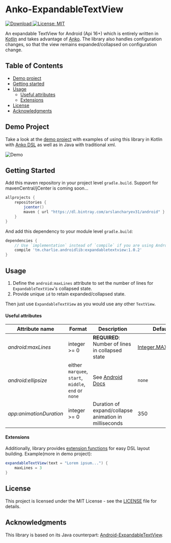 # Anko-ExpandableTextView

[ ![Download](https://api.bintray.com/packages/arslancharyev31/android/Anko-ExpandableTextView/images/download.svg) ](https://bintray.com/arslancharyev31/android/Anko-ExpandableTextView/_latestVersion)
[ ![License: MIT](https://img.shields.io/badge/License-MIT-blue.svg)](https://opensource.org/licenses/MIT)

An expandable TextView for Android (Api 16+) which is entirely written in
[Kotlin](https://kotlinlang.org/) and takes advantage of [Anko](https://github.com/Kotlin/anko).
The library also handles configuration changes, so that the view remains
expanded/collapsed on configuration change.

## Table of Contents

- [Demo project](#demo-project)
- [Getting started](#getting-started)
- [Usage](#usage)
  - [Useful attributes](#useful-attributes)
  - [Extensions](#extensions)
- [License](#license)
- [Acknowledgments](#acknowledgments)

## Demo Project

Take a look at the [demo project](https://github.com/arslancharyev31/Anko-ExpandableTextView/tree/master/demo) 
with examples of using this library in Kotlin with [Anko DSL](https://github.com/Kotlin/anko/wiki/Anko-Layouts)
as well as in Java with traditional xml.

![Demo](https://github.com/arslancharyev31/Anko-ExpandableTextView/blob/master/demo.gif)

## Getting Started

Add this maven repository in your project level `gradle.build`. Support for mavenCentral/jCenter is coming soon...

```groovy
allprojects {
    repositories {
        jcenter()
        maven { url "https://dl.bintray.com/arslancharyev31/android" }
    }
}
```

And add this dependency to your module level `gradle.build`:

```groovy
dependencies {
    // Use `implementation` instead of `compile` if you are using Android Studio 3.0+
    compile 'tm.charlie.androidlib:expandabletextview:1.0.2'
}
```

## Usage

1. Define the `android:maxLines` attribute to set the number of lines for `ExpandableTextView`'s collapsed state.
2. Provide unique `id` to retain expanded/collapsed state.

Then just use `ExpandableTextView` as you would use any other `TextView`.

#### Useful attributes

| Attribute name             | Format                                        | Description | Default |
| -------------------------|--------------------------------------------|-------------|---------|
| *android:maxLines* | integer >= 0 | **REQUIRED**: Number of lines in collapsed state | [Integer.MAX_VALUE](https://developer.android.com/reference/java/lang/Integer.html#MAX_VALUE) |
| *android:ellipsize* | either `marquee`, `start`, `middle`, `end` or `none` | See [Android Docs](https://developer.android.com/reference/android/widget/TextView.html#attr_android:ellipsize) | `none` |
| *app:animationDuration* | integer >= 0 | Duration of expand/collapse animation in milliseconds | 350 |

#### Extensions

Additionally, library provides [extension functions](https://kotlinlang.org/docs/reference/extensions.html)
for easy DSL layout building. Example(more in demo project):
```groovy
expandableTextView(text = "Lorem ipsum...") {
    maxLines = 3
}
```

## License

This project is licensed under the MIT License - see the [LICENSE](https://github.com/arslancharyev31/Anko-ExpandableTextView/blob/master/LICENSE) file for details.

## Acknowledgments
 
This library is based on its Java counterpart: [Android-ExpandableTextView](https://github.com/Blogcat/Android-ExpandableTextView).